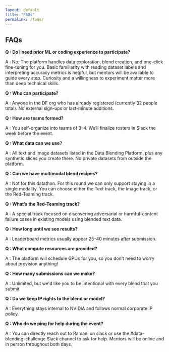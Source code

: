 ```yaml
---
layout: default
title: "FAQs"
permalink: /faqs/
---
```


## FAQs 
**Q : Do I need prior ML or coding experience to participate?**

A : No. The platform handles data exploration, blend creation, and one-click fine-tuning for you. Basic familiarity with reading dataset labels and interpreting accuracy metrics is helpful, but mentors will be available to guide every step. Curiosity and a willingness to experiment matter more than deep technical skills.

**Q : Who can participate?**

A : Anyone in the DF org who has already registered (currently 32 people total). No external sign-ups or last-minute additions.

**Q : How are teams formed?**

A : You self-organize into teams of 3–4. We’ll finalize rosters in Slack the week before the event.

**Q : What data can we use?**

A : All text and image datasets listed in the Data Blending Platform, plus any synthetic slices you create there. No private datasets from outside the platform.

**Q : Can we have multimodal blend recipes?**

A : Not for this datathon. For this round we can only support staying in a single modality. You can choose either the Text track, the Image track, or the Red-Teaming track.

**Q : What’s the Red-Teaming track?**

A : A special track focused on discovering adversarial or harmful-content failure cases in existing models using blended text data.

**Q : How long until we see results?**

A : Leaderboard metrics usually appear 25–40 minutes after submission.

**Q : What compute resources are provided?**

A : The platform  will schedule GPUs for you, so you don’t need to worry about provision anything!

**Q : How many submissions can we make?**

A : Unlimited, but we'd like you to be intentional with every blend that you submit.

**Q : Do we keep IP rights to the blend or model?**

A : Everything stays internal to NVIDIA and follows normal corporate IP policy.

**Q : Who do we ping for help during the event?**

A : You can directly reach out to Ramani on slack or use the #data-blending-challenge Slack channel to ask for help. Mentors will be online and in person throughout both days.

